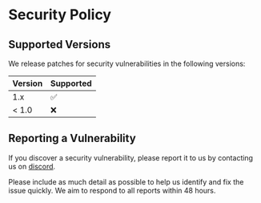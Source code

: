 # Security Policy

## Supported Versions

We release patches for security vulnerabilities in the following versions:

| Version | Supported          |
| ------- | ------------------ |
| 1.x     | :white_check_mark: |
| < 1.0   | :x:                |

## Reporting a Vulnerability

If you discover a security vulnerability, please report it to us by contacting us on [discord](https://discord.gg/vBt738jk).

Please include as much detail as possible to help us identify and fix the issue quickly. We aim to respond to all reports within 48 hours.
